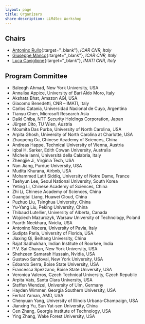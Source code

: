 ```yaml
---
layout: page
title: Organizers
share-description: LLM4Sec Workshop
---
```


## Chairs

- [Antonino Rullo](https://sites.google.com/d/1m6j__OgDRAWfREuqxibCKCL33dSQYKla/p/14MWYmnwYcy5vRYrVN3ycAAWfFbkoJcYZ/edit){:target="_blank"}, _ICAR CNR, Italy_
- [Giuseppe Manco](https://gmanco.github.io/){:target="_blank"}, _ICAR CNR, Italy_
- [Luca Caviglione](https://github.com/lucacav){:target="_blank"}, _IMATI CNR, Italy_


## Program Committee

- Baleegh Ahmad, New York University, USA
- Annalisa Appice, University of Bari Aldo Moro, Italy
- Akshata Bhat, Amazon AGI, USA
- Giacomo Benedetti, CNR – IMATI, Italy
- Carlos Catania, Universidad Nacional de Cuyo, Argentina
- Tianyu Chen, Microsoft Research Asia 
- Daiki Chiba, NTT Security Holdings Corporation, Japan
- Jürgen Cito, TU Wien, Austria
- Moumita Das Purba, University of North Carolina, USA
- Arpita Ghosh, University of North Carolina at Charlotte, USA
- Zhaopeng Gu, Chinese Academy of Sciences, China
- Andreas Happe, Technical University of Vienna, Austria
- Iqbal H. Sarker, Edith Cowan University, Australia
- Michele Ianni, Università della Calabria, Italy
- Zhengjie Ji, Virginia Tech, USA
- Nan Jiang, Purdue University, USA
- Mudita Khurana, Airbnb, USA
- Mohammed Latif Siddiq, University of Notre Dame, France
- Taehyun Lee, Seoul National University, South Korea
- Yeting Li, Chinese Academy of Sciences, China
- Zhi Li, Chinese Academy of Sciences, China
- Guangtai Liang, Huawei Cloud, China
- Puzhuo Liu, Tsinghua University, China
- Yu-Yang Liu, Peking University, China
- Thibaud Lutellier, University of Alberta, Canada
- Wojciech Mazurczyk, Warsaw University of Technology, Poland
- Paarth Neekhara, Nvidia, USA
- Antonino Nocera, University of Pavia, Italy
- Sudipta Paria, University of Florida, USA
- Jiaxing Qi, Beihang University, China
- Rajat Sadhukhan, Indian Institute of Roorkee, India
- P.V. Sai Charan, New York University, USA
- Shehzeen Samarah Hussain, Nvidia, USA
- Gustavo Sandoval, New York University, USA
- Edoardo Serra, Boise State University, USA
- Francesca Spezzano, Boise State University, USA
- Veronica Valeros, Czech Technical University, Czech Republic
- Arpita Vats, Santa Clara University, USA
- Steffen Wendzel, University of Ulm, Germany
- Hayden Wimmer, Georgia Southern University, USA
- Ferhat Yaman, AMD, USA
- Chenyuan Yang, University of Illinois Urbana-Champaign, USA
- Jianxing Yu, Sun Yat-sen University, China
- Cen Zhang, Georgia Institute of Technology, USA
- Ying Zhang, Wake Forest University, USA
